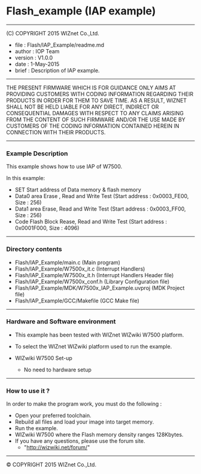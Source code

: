 # Flash_example (IAP example)
******************************************************************************
(C) COPYRIGHT 2015 WIZnet Co.,Ltd.

  * file    : Flash/IAP_Example/readme.md
  * author  : IOP Team
  * version : V1.0.0
  * date    : 1-May-2015
  * brief   : Description of IAP example.
******************************************************************************
THE PRESENT FIRMWARE WHICH IS FOR GUIDANCE ONLY AIMS AT PROVIDING CUSTOMERS WITH CODING INFORMATION REGARDING THEIR PRODUCTS IN ORDER FOR THEM TO SAVE TIME. AS A RESULT, WIZNET SHALL NOT BE HELD LIABLE FOR ANY DIRECT, INDIRECT OR CONSEQUENTIAL DAMAGES WITH RESPECT TO ANY CLAIMS ARISING FROM THE CONTENT OF SUCH FIRMWARE AND/OR THE USE MADE BY CUSTOMERS OF THE CODING INFORMATION CONTAINED HEREIN IN CONNECTION WITH THEIR PRODUCTS.
******************************************************************************

### Example Description

This example shows how to use IAP of W7500.

In this example:
  - SET Start address of Data memory & flash memory
  - Data0 area Erase , Read and Write Test (Start address :  0x0003_FE00, Size : 256)
  - Data1 area Erase, Read and Write Test (Start address : 0x0003_FF00, Size : 256)
  - Code Flash Block Rease, Read and Write Test (Start address : 0x0001F000, Size : 4096)
______________________________________________________________________________

### Directory contents

  - Flash/IAP_Example/main.c                                (Main program)
  - Flash/IAP_Example/W7500x_it.c                           (Interrupt Handlers)
  - Flash/IAP_Example/W7500x_it.h                           (Interrupt Handlers Header file)
  - Flash/IAP_Example/W7500x_conf.h                         (Library Configuration file)
  - Flash/IAP_Example/MDK/W7500x_IAP_Example.uvproj     (MDK Project file)
  - Flash/IAP_Example/GCC/Makefile                          (GCC Make file)
______________________________________________________________________________

### Hardware and Software environment 

  - This example has been tested with WIZnet WIZwiki W7500 platform.
  - To select the WIZnet WIZwiki platform used to run the example.

  - WIZwiki W7500 Set-up
    - No need to hardware setup
______________________________________________________________________________

### How to use it ? 

In order to make the program work, you must do the following :

 - Open your preferred toolchain.
 - Rebuild all files and load your image into target memory.
 - Run the example.
 - WIZwiki W7500 where the Flash memory density ranges 128Kbytes.
 - If you have any questions, please use the forum site.
   - "http://wizwiki.net/forum/"
______________________________________________________________________________


&copy; COPYRIGHT 2015 WIZnet Co.,Ltd.
